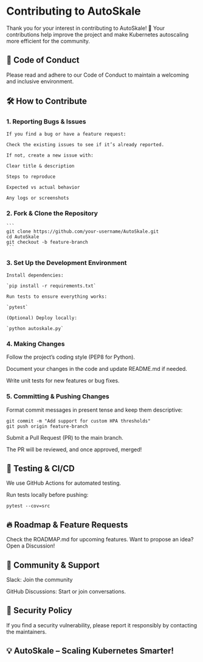 # Contributing to AutoSkale

Thank you for your interest in contributing to AutoSkale! 🚀 Your contributions help improve the project and make Kubernetes autoscaling more efficient for the community.

## 📜 Code of Conduct

Please read and adhere to our Code of Conduct to maintain a welcoming and inclusive environment.

## 🛠️ How to Contribute

### 1. Reporting Bugs & Issues

    If you find a bug or have a feature request:

    Check the existing issues to see if it’s already reported.

    If not, create a new issue with:

    Clear title & description

    Steps to reproduce

    Expected vs actual behavior

    Any logs or screenshots

### 2. Fork & Clone the Repository
    ```
    git clone https://github.com/your-username/AutoSkale.git
    cd AutoSkale
    git checkout -b feature-branch
    ```
### 3. Set Up the Development Environment

    Install dependencies:

    `pip install -r requirements.txt`

    Run tests to ensure everything works:

    `pytest`

    (Optional) Deploy locally:

    `python autoskale.py`

### 4. Making Changes

Follow the project’s coding style (PEP8 for Python).

Document your changes in the code and update README.md if needed.

Write unit tests for new features or bug fixes.

### 5. Committing & Pushing Changes

Format commit messages in present tense and keep them descriptive:

```
git commit -m "Add support for custom HPA thresholds"
git push origin feature-branch
```
Submit a Pull Request (PR) to the main branch.

The PR will be reviewed, and once approved, merged!

## 🧪 Testing & CI/CD

We use GitHub Actions for automated testing.

Run tests locally before pushing:

`pytest --cov=src`

## 🔥 Roadmap & Feature Requests

Check the ROADMAP.md for upcoming features. Want to propose an idea? Open a Discussion!

## 🤝 Community & Support

Slack: Join the community

GitHub Discussions: Start or join conversations.

## 🔐 Security Policy

If you find a security vulnerability, please report it responsibly by contacting the maintainers.

## 💡 AutoSkale – Scaling Kubernetes Smarter!

